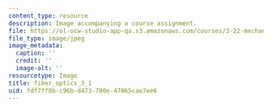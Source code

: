 ```yaml
---
content_type: resource
description: Image accompanying a course assignment.
file: https://ol-ocw-studio-app-qa.s3.amazonaws.com/courses/3-22-mechanical-behavior-of-materials-spring-2008/fdf7ff8bc96bd473700e47065cae7ee6_fiber_optics_3_1.jpg
file_type: image/jpeg
image_metadata:
  caption: ''
  credit: ''
  image-alt: ''
resourcetype: Image
title: fiber_optics_3_1
uid: fdf7ff8b-c96b-d473-700e-47065cae7ee6
---
```

